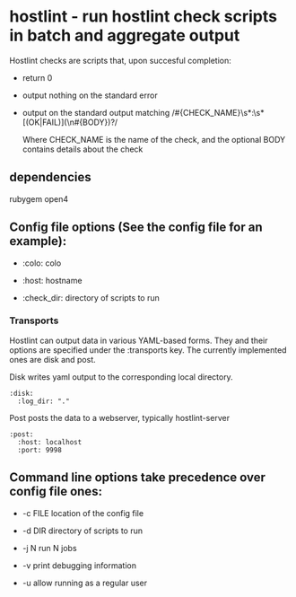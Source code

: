 # hostlint - run hostlint check scripts in batch and aggregate output

Hostlint checks are scripts that, upon succesful completion:

* return 0

* output nothing on the standard error

* output on the standard output matching
  /#{CHECK_NAME}\s\*:\s\*\[(OK|FAIL)\](\n#{BODY})?/

  Where CHECK_NAME is the name of the check, and the optional BODY contains
  details about the check

## dependencies
rubygem open4

## Config file options (See the config file for an example):

* :colo: colo

* :host: hostname

* :check_dir: directory of scripts to run

### Transports

Hostlint can output data in various YAML-based forms. They and their options
are specified under the :transports key. The currently implemented ones are
disk and post.

Disk writes yaml output to the corresponding local directory.

    :disk:
      :log_dir: "."


Post posts the data to a webserver, typically hostlint-server

    :post:
      :host: localhost
      :port: 9998

## Command line options take precedence over config file ones:

* -c FILE location of the config file

* -d DIR  directory of scripts to run

* -j N    run N jobs

* -v      print debugging information

* -u      allow running as a regular user
